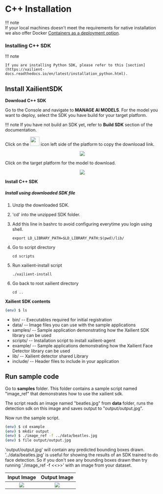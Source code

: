 # C++ Installation

!!! note      
      If your local machines doesn't meet the requirements for native installation we also offer Docker [Containers as a deployment option](https://xailient-docs.readthedocs.io/en/latest/container.html).

### Installing C++ SDK

!!! note

    If you are installing Python SDK, please refer to this [section](https://xailient-docs.readthedocs.io/en/latest/installation_python.html).


## Install XailientSDK

__Download C++ SDK__

Go to the Console and navigate to __MANAGE AI MODELS__. For the model you want to deploy, select the SDK you have build for your target platform. 

!!! note
    If you have not build an SDK yet, refer to __Build SDK__ section of the documentation.

Click on the <img src="../latest/img/console/AI Models/Copy.png" height=30 width=30> icon left side of the platform to copy the downlooad link.

<p align="center">
<img src="../latest/img/console/AI Models/PreTrainedModels-SDKBuilt-copy.png">
</p>

Click on the target platform for the model to download.

<p align="center">
<img src="../latest/img/console/AI Models/PreTrainedModels-SDKBuilt-downlaod.png">
</p>

__Install C++ SDK__

##### Install using downloaded SDK file

1. Unzip the downloaded SDK.

2. 'cd' into the unzipped SDK folder.

3. Add this line in bashrc to avoid configuring everytime you login using shell.

    ```
    export LD_LIBRARY_PATH=$LD_LIBRARY_PATH:$(pwd)/lib/
    ```

4. Go to script directory 

    ```
    cd scripts
    ```

5. Run xailient-install script

    ```
    ./xailient-install
    ```

6. Go back to root xailient directory 
    
    ```
    cd ..
    ```


__Xailient SDK contents__

```bash
(env) $ ls
```

* bin/ -- Executables required for initial registration
* data/ -- Image files you can use with the sample applications
* samples/ -- Sample application demonstrating how the Xailient SDK library can be used
* scripts/ -- Installation script to install xailient-agent
* example/  -- Sample applications demonstrating how the Xailient Face Detector library can be used
* lib/      -- Xailient detector shared Library 
* include/  -- Header files to include in your application


## Run sample code

Go to __samples__ folder. This folder contains a sample script named "image_ref" that demonstrates how to use the xailient sdk. 

The script reads an image named "beatles.jpg" from __data__ folder, runs the detection sdk on this image and saves output to "output/output.jpg".

Now run the sample script.

```bash
(env) $ cd example
(env) $ mkdir output
(env) $ ./image_ref -f ../data/beatles.jpg
(env) $ file output/output.jpg
```

'output/output.jpg' will contain any predicted bounding boxes drawn. '../data/beatles.jpg' is useful for showing the results of an SDK trained to do face detection. So if you don't see any bounding boxes drawn then try running './image_ref -f <<<path to your image>>>' with an image from your dataset.


Input Image | Output Image
:-------------------------:|:-------------------------:
![](../latest/img/x86_64/beatles.jpg)   |  ![](../latest/img/x86_64/beatles_output.jpg)
